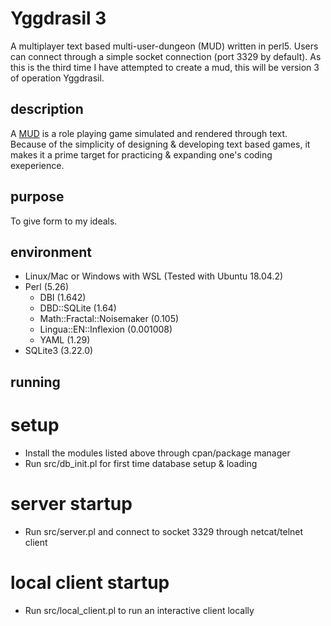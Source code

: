# Yggdrasil 3
A multiplayer text based multi-user-dungeon (MUD) written in perl5. Users can connect through a simple socket connection (port 3329 by default). As this is the third time I have attempted to create a mud, this will be version 3 of operation Yggdrasil.

## description
A [MUD](https://en.wikipedia.org/wiki/MUD) is a role playing game simulated and rendered through text. Because of the simplicity of designing & developing text based games, it makes it a prime target for practicing & expanding one's coding exeperience.

## purpose
To give form to my ideals.

## environment
* Linux/Mac or Windows with WSL (Tested with Ubuntu 18.04.2)
* Perl (5.26)
    * DBI (1.642)
    * DBD::SQLite (1.64)
    * Math::Fractal::Noisemaker (0.105)
    * Lingua::EN::Inflexion (0.001008)
    * YAML (1.29)
* SQLite3 (3.22.0)

## running
# setup
* Install the modules listed above through cpan/package manager
* Run src/db_init.pl for first time database setup & loading

# server startup
* Run src/server.pl and connect to socket 3329 through netcat/telnet client

# local client startup
* Run src/local_client.pl to run an interactive client locally
